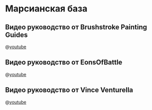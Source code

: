 # Марсианская база

## Видео руководство от Brushstroke Painting Guides

@[youtube](https://youtu.be/KvdtsNMWAGg?si=4Fi6RBN6yP3MQNnd)

## Видео руководство от EonsOfBattle

@[youtube](https://youtu.be/IxwNqSO2oQ0?si=piqSyCVXGOgyRvYb)

## Видео руководство от Vince Venturella

@[youtube](https://youtu.be/FTdeLhQnsg4?si=V3l0jvK3vo0jiVyg)
